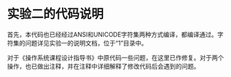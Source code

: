 # 实验二的代码说明 #
首先，本代码也已经经过ANSI和UNICODE字符集两种方式编译，都编译通过。字符集的问题详见实验一的说明文档，位于“1”目录中。

对于《操作系统课程设计指导书》中原代码一些问题，在这里已作修复。对于两个操作，也已做出注释，并在注释中详细解释了修改代码后会遇到的问题。